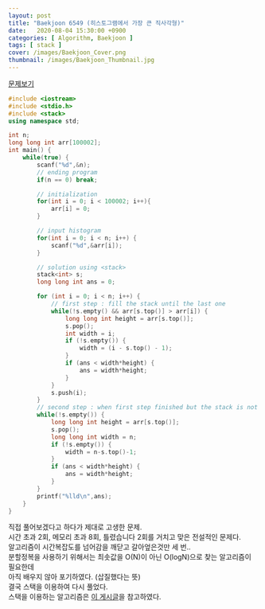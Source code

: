 ```yaml
---
layout: post
title: "Baekjoon 6549 (히스토그램에서 가장 큰 직사각형)"
date:   2020-08-04 15:30:00 +0900
categories: [ Algorithm, Baekjoon ]
tags: [ stack ]
cover: /images/Baekjoon_Cover.png
thumbnail: /images/Baekjoon_Thumbnail.jpg
---
```


[문제보기][prob]
<!-- more -->
```c++ 
#include <iostream>
#include <stdio.h>
#include <stack>
using namespace std;

int n;
long long int arr[100002];
int main() {
    while(true) {
        scanf("%d",&n);
        // ending program
        if(n == 0) break;

        // initialization
        for(int i = 0; i < 100002; i++){
            arr[i] = 0;
        }

        // input histogram
        for(int i = 0; i < n; i++) {
            scanf("%d",&arr[i]);
        }

        // solution using <stack>
        stack<int> s;
        long long int ans = 0;

        for (int i = 0; i < n; i++) {
            // first step : fill the stack until the last one
            while(!s.empty() && arr[s.top()] > arr[i]) {
                long long int height = arr[s.top()];
                s.pop();
                int width = i;
                if (!s.empty()) {
                    width = (i - s.top() - 1);
                }
                if (ans < width*height) {
                    ans = width*height;
                }
            }
            s.push(i);
        }
        // second step : when first step finished but the stack is not empty
        while(!s.empty()) {
            long long int height = arr[s.top()];
            s.pop();
            long long int width = n;
            if (!s.empty()) {
                width = n-s.top()-1;
            }
            if (ans < width*height) {
                ans = width*height;
            }
        }
        printf("%lld\n",ans);
    }
}
```

직접 풀어보겠다고 하다가 제대로 고생한 문제.  
시간 초과 2회, 메모리 초과 8회, 틀렸습니다 2회를 거치고 맞은 전설적인 문제다.   
알고리즘이 시간복잡도를 넘어감을 깨닫고 갈아엎은것만 세 번..  
분할정복을 사용하기 위해서는 최솟값을 O(N)이 아닌 O(logN)으로 찾는 알고리즘이 필요한데  
아직 배우지 않아 포기하였다. (삽질했다는 뜻)  
결국 스택을 이용하여 다시 풀었다.  
스택을 이용하는 알고리즘은 [이 게시글][view]을 참고하였다.


[prob]: https://www.acmicpc.net/problem/6549
[view]: https://www.acmicpc.net/blog/view/12
